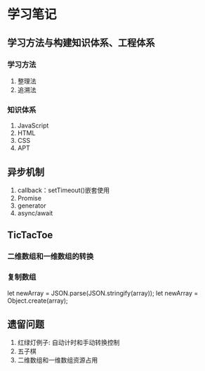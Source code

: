 # 学习笔记

## 学习方法与构建知识体系、工程体系
### 学习方法
1. 整理法
2. 追溯法

### 知识体系
1. JavaScript
2. HTML
3. CSS
4. APT

## 异步机制
1. callback：setTimeout()嵌套使用
2. Promise
4. generator
3. async/await


## TicTacToe
### 二维数组和一维数组的转换
### 复制数组
let newArray = JSON.parse(JSON.stringify(array));
let newArray = Object.create(array);

## 遗留问题
1. 红绿灯例子: 自动计时和手动转换控制
2. 五子棋
3. 二维数组和一维数组资源占用